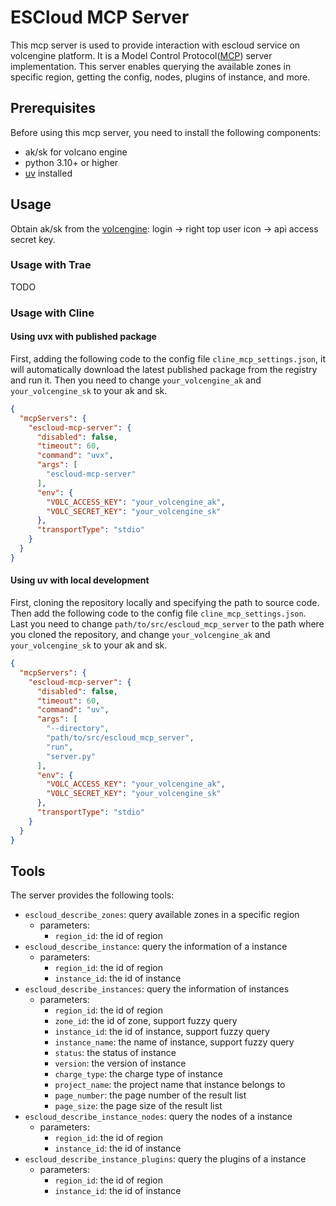 # ESCloud MCP Server
This mcp server is used to provide interaction with escloud service on volcengine platform. It is a Model 
Control Protocol([MCP](https://modelcontextprotocol.io/introduction)) server implementation. This server enables 
querying the available zones in specific region, getting the config, nodes, plugins of instance, and more.

## Prerequisites
Before using this mcp server, you need to install the following components:
- ak/sk for volcano engine
- python 3.10+ or higher
- [uv](https://github.com/astral-sh/uv) installed

## Usage
Obtain ak/sk from the [volcengine](https://www.volcengine.com/): login -> right top user icon -> api access secret key.

### Usage with Trae
TODO


### Usage with Cline
#### Using uvx with published package
First, adding the following code to the config file `cline_mcp_settings.json`, it will automatically download the
latest published package from the registry and run it. Then you need to change `your_volcengine_ak` 
and `your_volcengine_sk` to your ak and sk.
```json
{
  "mcpServers": {
    "escloud-mcp-server": {
      "disabled": false,
      "timeout": 60,
      "command": "uvx",
      "args": [
        "escloud-mcp-server"
      ],
      "env": {
        "VOLC_ACCESS_KEY": "your_volcengine_ak",
        "VOLC_SECRET_KEY": "your_volcengine_sk"
      },
      "transportType": "stdio"
    }
  }
}
```

#### Using uv with local development
First, cloning the repository locally and specifying the path to source code. Then add the following code to
the config file `cline_mcp_settings.json`. Last you need to change `path/to/src/escloud_mcp_server` to the path
where you cloned the repository, and change `your_volcengine_ak` and `your_volcengine_sk` to your ak and sk.
```json
{
  "mcpServers": {
    "escloud-mcp-server": {
      "disabled": false,
      "timeout": 60,
      "command": "uv",
      "args": [
        "--directory",
        "path/to/src/escloud_mcp_server",
        "run",
        "server.py"
      ],
      "env": {
        "VOLC_ACCESS_KEY": "your_volcengine_ak",
        "VOLC_SECRET_KEY": "your_volcengine_sk"
      },
      "transportType": "stdio"
    }
  }
}
```

## Tools
The server provides the following tools:
- `escloud_describe_zones`: query available zones in a specific region
  - parameters:
    - `region_id`: the id of region
- `escloud_describe_instance`: query the information of a instance
  - parameters:
    - `region_id`: the id of region
    - `instance_id`: the id of instance
- `escloud_describe_instances`: query the information of instances
  - parameters:
    - `region_id`: the id of region
    - `zone_id`: the id of zone, support fuzzy query
    - `instance_id`: the id of instance, support fuzzy query
    - `instance_name`: the name of instance, support fuzzy query
    - `status`: the status of instance
    - `version`: the version of instance
    - `charge_type`: the charge type of instance
    - `project_name`: the project name that instance belongs to
    - `page_number`: the page number of the result list
    - `page_size`: the page size of the result list
- `escloud_describe_instance_nodes`: query the nodes of a instance
  - parameters:
    - `region_id`: the id of region
    - `instance_id`: the id of instance
- `escloud_describe_instance_plugins`: query the plugins of a instance
  - parameters:
    - `region_id`: the id of region
    - `instance_id`: the id of instance